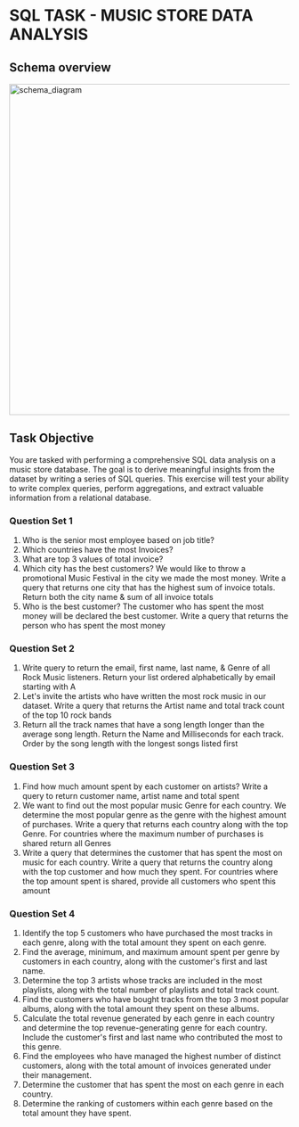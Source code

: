 # SQL TASK - MUSIC STORE DATA ANALYSIS

## Schema overview

<img width="594" alt="schema_diagram" src="https://github.com/user-attachments/assets/c5b28a6b-321a-4612-96f1-37f1083e16d0">

## Task Objective
You are tasked with performing a comprehensive SQL data analysis on a music store database.
The goal is to derive meaningful insights from the dataset by writing a series of SQL queries.
This exercise will test your ability to write complex queries, perform aggregations, and extract
valuable information from a relational database.
### Question Set 1
1. Who is the senior most employee based on job title?
2. Which countries have the most Invoices?
3. What are top 3 values of total invoice?
4. Which city has the best customers? We would like to throw a promotional Music
Festival in the city we made the most money. Write a query that returns one city that
has the highest sum of invoice totals. Return both the city name & sum of all invoice
totals
5. Who is the best customer? The customer who has spent the most money will be
declared the best customer. Write a query that returns the person who has spent the
most money
### Question Set 2
1. Write query to return the email, first name, last name, & Genre of all Rock Music
listeners. Return your list ordered alphabetically by email starting with A
2. Let's invite the artists who have written the most rock music in our dataset. Write a
query that returns the Artist name and total track count of the top 10 rock bands
3. Return all the track names that have a song length longer than the average song length.
Return the Name and Milliseconds for each track. Order by the song length with the
longest songs listed first
### Question Set 3
1. Find how much amount spent by each customer on artists? Write a query to return
customer name, artist name and total spent
2. We want to find out the most popular music Genre for each country. We determine the
most popular genre as the genre with the highest amount of purchases. Write a query
that returns each country along with the top Genre. For countries where the maximum
number of purchases is shared return all Genres
3. Write a query that determines the customer that has spent the most on music for each
country. Write a query that returns the country along with the top customer and how
much they spent. For countries where the top amount spent is shared, provide all
customers who spent this amount
### Question Set 4
1. Identify the top 5 customers who have purchased the most tracks in each genre,
along with the total amount they spent on each genre.
2. Find the average, minimum, and maximum amount spent per genre by customers in
each country, along with the customer's first and last name.
3. Determine the top 3 artists whose tracks are included in the most playlists, along
with the total number of playlists and total track count.
4. Find the customers who have bought tracks from the top 3 most popular
albums, along with the total amount they spent on these albums.
5. Calculate the total revenue generated by each genre in each country and determine the top revenue-generating genre for each country. Include the customer's
first and last name who contributed the most to this genre.
6. Find the employees who have managed the highest number of distinct
customers, along with the total amount of invoices generated under their
management.
7. Determine the customer that has spent the most on each genre in each country.
8. Determine the ranking of customers within each genre based on the total amount
they have spent.



